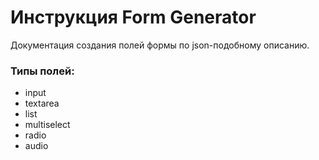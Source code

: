 # Инструкция Form Generator

Документация создания полей формы по json-подобному описанию. 

### Типы полей:

- input
- textarea
- list
- multiselect
- radio
- audio
